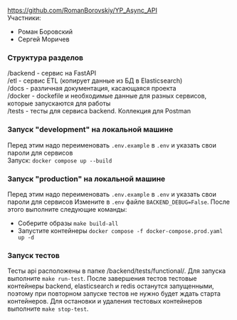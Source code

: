 https://github.com/RomanBorovskiy/YP_Async_API  
Участники:  
* Роман Боровский
* Сергей Моричев

### Структура разделов
/backend - сервис на FastAPI  
/etl - сервис ETL (копирует данные из БД в Elasticsearch)  
/docs - различная документация, касающаяся проекта  
/docker - dockefile и необходимые данные для разных сервисов, которые запускаются для работы  
/tests - тесты для сервиса backend. Коллекция для Postman  

### Запуск "development" на локальной машине
Перед этим надо переименовать `.env.example` в `.env` и указать свои пароли для сервисов  
Запуск: `docker compose up --build`

### Запуск "production" на локальной машине
Перед этим надо переименовать `.env.example` в `.env` и указать свои пароли для сервисов
Измените в `.env` файле `BACKEND_DEBUG=False`. После этого выполните следующие команды:
- Соберите образы `make build-all`
- Запустите контейнеры `docker compose -f docker-compose.prod.yaml up -d`


### Запуск тестов

Тесты api расположены в папке /backend/tests/functional/. Для запуска выполните `make run-test`.
После завершения тестов тестовые контейнеры backend, elasticsearch и redis останутся запущенными,
поэтому при повторном запуске тестов не нужно будет ждать старта контейнеров. Для остановки
и удаления тестовых контейнеров выполните `make stop-test`.
